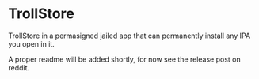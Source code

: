 # TrollStore

TrollStore in a permasigned jailed app that can permanently install any IPA you open in it.

A proper readme will be added shortly, for now see the release post on reddit.
